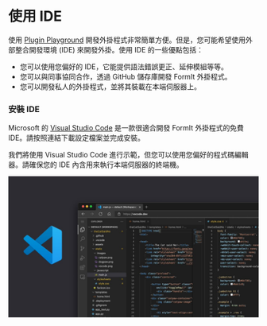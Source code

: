 # 使用 IDE

使用 [Plugin Playground](../your-first-plugin/plugin-playground.md) 開發外掛程式非常簡單方便。但是，您可能希望使用外部整合開發環境 (IDE) 來開發外掛。使用 IDE 的一些優點包括：&#x20;

* 您可以使用您偏好的 IDE，它能提供語法錯誤更正、延伸模組等等。
* 您可以與同事協同合作，透過 GitHub 儲存庫開發 FormIt 外掛程式。
* 您可以開發私人的外掛程式，並將其裝載在本端伺服器上。

### 安裝 IDE

Microsoft 的 [Visual Studio Code](https://code.visualstudio.com/Download) 是一款很適合開發 FormIt 外掛程式的免費 IDE。請按照連結下載設定檔案並完成安裝。

我們將使用 Visual Studio Code 進行示範，但您可以使用您偏好的程式碼編輯器。請確保您的 IDE 內含用來執行本端伺服器的終端機。

![Visual Studio Code](../../../.gitbook/assets/FCJ3c67VkAAJfiV.jpg)
